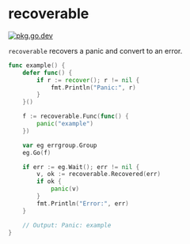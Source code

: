 # recoverable

[![pkg.go.dev][gopkg-badge]][gopkg]

`recoverable` recovers a panic and convert to an error.

```go
func example() {
	defer func() {
		if r := recover(); r != nil {
			fmt.Println("Panic:", r)
		}
	}()

	f := recoverable.Func(func() {
		panic("example")
	})

	var eg errgroup.Group
	eg.Go(f)

	if err := eg.Wait(); err != nil {
		v, ok := recoverable.Recovered(err)
		if ok {
			panic(v)
		}
		fmt.Println("Error:", err)
	}

	// Output: Panic: example
}
```

<!-- links -->
[gopkg]: https://pkg.go.dev/github.com/tenntenn/recoverable
[gopkg-badge]: https://pkg.go.dev/badge/github.com/tenntenn/recoverable?status.svg
